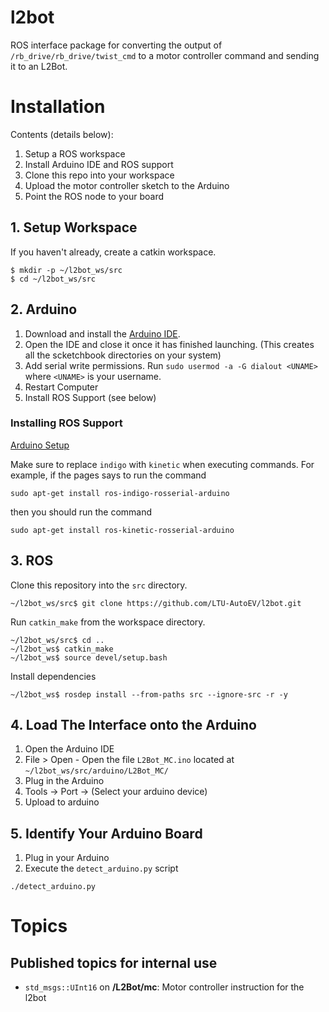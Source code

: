 # l2bot

ROS interface package for converting the output of `/rb_drive/rb_drive/twist_cmd` to a motor controller command and sending it to an L2Bot.

# Installation

Contents (details below):

  1. Setup a ROS  workspace
  2. Install Arduino IDE and ROS support
  3. Clone this repo into your workspace
  4. Upload the motor controller sketch to the Arduino
  4. Point the ROS node to your board


## 1. Setup Workspace

If you haven't already, create a catkin workspace.

```
$ mkdir -p ~/l2bot_ws/src
$ cd ~/l2bot_ws/src
```


## 2. Arduino

  1. Download and install the [Arduino IDE](https://www.arduino.cc/en/Main/Software).
  2. Open the IDE and close it once it has finished launching. (This creates all the scketchbook directories on your system)
  3. Add serial write permissions. Run `sudo usermod -a -G dialout <UNAME>` where `<UNAME>` is your username.
  4. Restart Computer
  5. Install ROS Support (see below)

### Installing ROS Support

[Arduino Setup](http://wiki.ros.org/rosserial_arduino/Tutorials/Arduino%20IDE%20Setup)

Make sure to replace `indigo` with `kinetic` when executing commands. For example, if the pages says to run the command

```
sudo apt-get install ros-indigo-rosserial-arduino
```

then you should run the command

```
sudo apt-get install ros-kinetic-rosserial-arduino
```




## 3. ROS


Clone this repository into the `src` directory.

```
~/l2bot_ws/src$ git clone https://github.com/LTU-AutoEV/l2bot.git
```

Run `catkin_make` from the workspace directory.

```
~/l2bot_ws/src$ cd ..
~/l2bot_ws$ catkin_make
~/l2bot_ws$ source devel/setup.bash
```

Install dependencies

```
~/l2bot_ws$ rosdep install --from-paths src --ignore-src -r -y
```

## 4. Load The Interface onto the Arduino

  1. Open the Arduino IDE
  2. File > Open
    - Open the file `L2Bot_MC.ino` located at `~/l2bot_ws/src/arduino/L2Bot_MC/` 
  3. Plug in the Arduino
  4. Tools -> Port -> (Select your arduino device)
  5. Upload to arduino


## 5. Identify Your Arduino Board

  1. Plug in your Arduino
  2. Execute the `detect_arduino.py` script

```
./detect_arduino.py
```

# Topics

## Published topics for internal use

  - `std_msgs::UInt16` on **/L2Bot/mc**: Motor controller instruction for the l2bot
